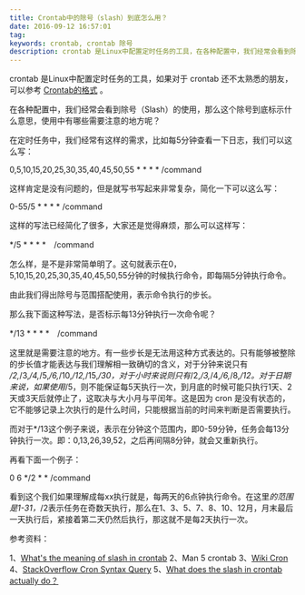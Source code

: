 ```yaml
---
title: Crontab中的除号（slash）到底怎么用？
date: 2016-09-12 16:57:01
tag: 
keywords: crontab, crontab 除号
description: crontab 是Linux中配置定时任务的工具，在各种配置中，我们经常会看到除号（Slash）的使用，那么这个除号到底标示什么意思，使用中有哪些需要注意的地方呢？
---
```


crontab 是Linux中配置定时任务的工具，如果对于 crontab 还不太熟悉的朋友，可以参考 [Crontab的格式](http://edulinks.cn/2009/04/22/20090422-crontab/) 。

在各种配置中，我们经常会看到除号（Slash）的使用，那么这个除号到底标示什么意思，使用中有哪些需要注意的地方呢？

在定时任务中，我们经常有这样的需求，比如每5分钟查看一下日志，我们可以这么写：

0,5,10,15,20,25,30,35,40,45,50,55 * * * * /command

这样肯定是没有问题的，但是就写书写起来非常复杂，简化一下可以这么写：

0-55/5 * * * * /command

这样的写法已经简化了很多，大家还是觉得麻烦，那么可以这样写：

*/5 * * * *　/command

怎么样，是不是非常简单明了。这句就表示在0，5,10,15,20,25,30,35,40,45,50,55分钟的时候执行命令，即每隔5分钟执行命令。

由此我们得出除号与范围搭配使用，表示命令执行的步长。

那么我下面这种写法，是否标示每13分钟执行一次命令呢？

*/13 * * * *　/command

这里就是需要注意的地方。有一些步长是无法用这种方式表达的。只有能够被整除的步长值才能表达与我们理解相一致确切的含义，对于分钟来说只有 */2,*/3,*/4,*/5,*/6,*/10,*/12,*/15,*/30，对于小时来说则只有*/2,*/3,*/4,*/6,*/8,*/12。对于日期来说，如果使用*/5，则不能保证每5天执行一次，到月底的时候可能只执行1天、2天或3天后就停止了，这取决与大小月与平闰年。这是因为 cron 是没有状态的，它不能够记录上次执行的是什么时间，只能根据当前的时间来判断是否需要执行。


而对于*/13这个例子来说，表示在分钟这个范围内，即0-59分钟，任务会每13分钟执行一次。即：0,13,26,39,52，之后再间隔8分钟，就会又重新执行。

再看下面一个例子：

0 6 */2 * * /command

看到这个我们如果理解成每xx执行就是，每两天的6点钟执行命令。在这里*的范围是1-31，*/2表示任务在奇数天执行，那么在1、3、5、7、8、10、12月，月末最后一天执行后，紧接着第二天仍然后执行，那这就不是每2天执行一次。

参考资料：

1、[What's the meaning of slash in crontab](http://unix.stackexchange.com/questions/32027/whats-the-meaning-of-the-slash-in-crontab)
2、Man 5 crontab
3、[Wiki Cron](https://en.wikipedia.org/wiki/Cron)
4、[StackOverflow Cron Syntax Query](http://stackoverflow.com/questions/6094999/crontab-syntax-query)
5、[What does the slash in crontab actually do？](https://binblog.info/2014/10/17/what-does-the-slash-in-crontab-actually-do/)